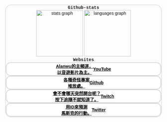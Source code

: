 <!-- don'tParseAsArticle -->
<style>
	/* basic */
	#aboutContent * {
		margin: 0px;
		outline: none;
		box-sizing: border-box;
		font-family: Arial, Helvetica, sans-serif;
		user-select: none;
	}

	#aboutContent, #glassBox {
		margin: 0px !important;
		width: calc(100*var(--mw)) !important;
    	height: calc(100*var(--mh)) !important;
		position: relative;
	}

	/* settings class */
	#aboutContent [display="bothCenter"] {
		display: flex;
		flex-direction: row;
		flex-wrap: nowrap;
		justify-content: center;
		align-items: center;
	}
	#aboutContent [material="glass"] {
		background-color: #ffffff55;
		backdrop-filter: blur(calc(0.4*var(--mw)));
		border-color: #aaaaaa55;
		border-width: 2px;
		border-style: solid;
		border-radius: 20px;
	}

	/* type class */
	#aboutContent .page {
		--margin: calc(4*var(--mw));
		margin: var(--margin) var(--margin) calc(var(--margin)*2) var(--margin);
		width: calc(100*var(--mw) - var(--margin)*2);
		height: calc(100*var(--mh) - var(--margin)*2);
		--pageInnerWidth: 100%;
		--pageInnerHeight: 100%;
	}

	#aboutContent .containBox{
		padding: calc(4*var(--mw));
		width: 100%;
		height: 100%;
		box-sizing: border-box;
	}
	#aboutContent .cardBox {
		gap: calc(4*var(--mw));
		width: 80%;
		width: var(--pageInnerWidth);
		height: calc(var(--pageInnerHeight)/2);
	}
	#aboutContent .cardBox > .card {
		--bgi: url('');
		--shadowColor: black;
		display: flex;
		flex-direction: column;
		flex-wrap: nowrap;
		align-content: center;
		justify-content: flex-start;
		align-items: center;
		height: 100%;
		width: 100%;
		position: relative;
		background: white;
		border-color: transparent;
		border-color: #afafaf88;
		border-width: 2px;
		border-style: solid;
		border-radius: 15px;
		box-shadow: 0px 0px 0px calc(-1*var(--mw)) white;
		transform: translateY(0px);
		transition: 0.5s;
		transition-timing-function: cubic-bezier(0.6, -0.57, 0.26, 2.12);
		overflow: hidden;
	}
	#aboutContent .cardBox > .card:hover {
		/* border-color: #afafaf88; */
		border-color: var(--shadowColor);
		box-shadow: calc(2*var(--mw)) calc(2*var(--mw)) calc(1*var(--mw)) 0px #00000088;
		transform: translateY(-10px);
		/* box-shadow: 0px 20px 5px 0px var(--shadowColor); */
	}
	#aboutContent .cardBox > .card::before {
		content: "";
		position: absolute;
		--width: calc(12*var(--mw));
		width: var(--width);
		height: var(--width);
		bottom: calc(var(--width)*-0.25);
		right: calc(var(--width)*-0.25);
		z-index: -1;
		background-image: var(--bgi);
		background-position: 0px 0px;
		background-repeat: no-repeat;
		background-size: 100%;
		transform: rotateZ(30deg);
		filter: grayscale(10);
		opacity: 0.2;
		transition: 1s;
	}
	#aboutContent .cardBox > .card:hover::before {
		bottom: calc(1*var(--mw));
		right: calc((100% - var(--width) - 4px)/2);
		transform: rotateZ(0deg);
		filter: grayscale(0);
	}
	#aboutContent .cardBox > .card > h3 {
		margin: calc(2*var(--mw));
		color: black;
		text-align: center;
		font-size: calc(2.2*var(--mw));
		font-weight: bold;
	}
	#aboutContent .cardBox > .card > p {
		margin: calc(3*var(--mw)) calc(2*var(--mw));
		color: black;
		text-align: center;
		font-size: calc(1.2*var(--mw));
		font-weight: bold;
	}

	/* unique element */
	#aboutContent #waterDropCvs {
		position: fixed;
		top: 0px;
		left: 0px;
		z-index: 1;
	}

	#aboutContent #pageBox {
		--pageIndex: 0;
		width: 100%;
		height: 100%;
		top: calc(-100*var(--mh) * var(--pageIndex));
		left: 0px;
		transition: 0.5s;
		z-index: 2;
	}

	#aboutContent #title {
		display: flex;
		flex-direction: row;
		flex-wrap: nowrap;
		align-content: center;
		justify-content: center;
		align-items: center;
		width: var(--pageInnerWidth);
		height: calc(var(--pageInnerHeight)/2);
		color: var(--text-color1);
		text-shadow: calc(2*var(--mw)) calc(2*var(--mw)) calc(1*var(--mw)) #00000088;
		font-size: calc(8*var(--mw));
		font-family: 'Courier New', Courier, monospace;
		text-align: center;
	}

	@media screen and (max-width: 100vh) {
		#aboutContent .cardBox {
			height: calc(var(--pageInnerHeight)*0.8);
			flex-direction: column;
		}
		#aboutContent .cardBox > .card {
			flex-direction: row-reverse;
			justify-content: center;
			align-items: center;
			align-content: center;
			flex-wrap: nowrap;
		}
		#aboutContent .cardBox > .card::before {
			--width: calc(15*var(--mh));
		}
		#aboutContent .cardBox > .card > h3 {
			font-size: calc(6.2*var(--mw));
		}
		#aboutContent .cardBox > .card > p {
			font-size: calc(4.2*var(--mw));
		}

		#aboutContent #title {
			height: calc(var(--pageInnerHeight)*0.2);
		}
	}
</style>
<div id="aboutContent">
	<div id="glassBox" class="page" display="bothCenter" material="glass">
		<div class="containBox">
			<h2 id="title">Github-stats</h2>
			<div align="center">
				<img src="https://github-readme-stats.vercel.app/api?username=alanwu-9582&hide_title=false&hide_rank=false&show_icons=true&include_all_commits=true&count_private=true&disable_animations=false&theme=dracula&locale=en&hide_border=false" height="150" alt="stats graph"  />
				<img src="https://github-readme-stats.vercel.app/api/top-langs?username=alanwu-9582&locale=en&hide_title=false&layout=compact&card_width=320&langs_count=5&theme=dracula&hide_border=false" height="150" alt="languages graph"  />
			</div>
			<h2 id="title">Websites</h2>
			<div class="cardBox" display="bothCenter">
				<a target="_blank" class="card hrefButton" style="--shadowColor: #ff7e7e; --bgi: url('<?=basicPath?>/image/aboutImage/logo-youtube.png');" href="https://www.youtube.com/channel/UCSc8KKDgxmsa5xwY7FjEI0w">
					<h3>YouTube</h3>
					<p contentkey="youtube-description">Alanwu的主頻道，<br>以音遊影片為主。</p>
				</a>
				<a target="_blank" class="card hrefButton" style="--shadowColor: #666666; --bgi: url('<?=basicPath?>/image/aboutImage/logo-github.png');" href="https://github.com/alanwu-9582">
					<h3>Github</h3>
					<p contentkey="github-description">各種奇怪專案<br>堆放處。</p>
				</a>
				<a target="_blank" class="card hrefButton" style="--shadowColor: #b29bff; --bgi: url('<?=basicPath?>/image/aboutImage/logo-twitch.png');" href="https://www.twitch.tv/xxooalanxdooxx">
					<h3>Twitch</h3>
					<p contentkey="twitch-description">會不會哪天突然開台呢？<br>按下追隨不就知道了。</p>
				</a>
				<a target="_blank" class="card hrefButton" style="--shadowColor: #666666; --bgi: url('<?=basicPath?>/image/aboutImage/logo-twitter.png');" href="https://twitter.com/XxAlanXDxX">
					<h3>Twitter</h3>
					<p contentkey="twitter-description">用ID來預測<br>馬斯克的行動。</p>
				</a>
			</div>
		</div>
	</div>
</div>
